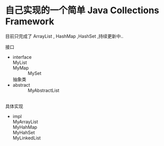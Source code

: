 


自己实现的一个简单  Java Collections Framework
=============================================

目前只完成了 ArrayList , HashMap ,HashSet ,持续更新中..

接口
* interface  <br>
             MyList <br>
             MyMap <br>
             MySet<br>
抽象类            
* abstract  <br>
             MyAbstractList  <br>    
             
具体实现            
* impl      <br>
            MyArrayList<br>
             MyHahMap<br>
             MyHahSet<br>
             MyLinkedList<br>
